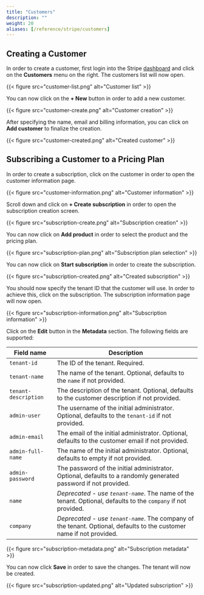 ```yaml
---
title: "Customers"
description: ""
weight: 20
aliases: [/reference/stripe/customers]
---
```


## Creating a Customer

In order to create a customer, first login into the Stripe [dashboard](https://dashboard.stripe.com/) and click on the **Customers** menu on the right. The customers list will now open.

{{< figure src="customer-list.png" alt="Customer list" >}}

You can now click on the **+ New** button in order to add a new customer.

{{< figure src="customer-create.png" alt="Customer creation" >}}

After specifying the name, email and billing information, you can click on **Add customer** to finalize the creation.

{{< figure src="customer-created.png" alt="Created customer" >}}

## Subscribing a Customer to a Pricing Plan

In order to create a subscription, click on the customer in order to open the customer information page.

{{< figure src="customer-information.png" alt="Customer information" >}}

Scroll down and click on **+ Create subscription** in order to open the subscription creation screen.

{{< figure src="subscription-create.png" alt="Subscription creation" >}}

You can now click on **Add product** in order to select the product and the pricing plan.

{{< figure src="subscription-plan.png" alt="Subscription plan selection" >}}

You can now click on **Start subscription** in order to create the subscription.

{{< figure src="subscription-created.png" alt="Created subscription" >}}

You should now specify the tenant ID that the customer will use. In order to achieve this, click on the subscription. The subscription information page will now open.

{{< figure src="subscription-information.png" alt="Subscription information" >}}

Click on the **Edit** button in the **Metadata** section. The following fields are supported:

| Field name           | Description                                                                                                           |
| -------------------- | --------------------------------------------------------------------------------------------------------------------- |
| `tenant-id`          | The ID of the tenant. Required.                                                                                       |
| `tenant-name`        | The name of the tenant. Optional, defaults to the `name` if not provided.                                             |
| `tenant-description` | The description of the tenant. Optional, defaults to the customer description if not provided.                        |
| `admin-user`         | The username of the initial administrator. Optional, defaults to the `tenant-id` if not provided.                     |
| `admin-email`        | The email of the initial administrator. Optional, defaults to the customer email if not provided.                     |
| `admin-full-name`    | The name of the initial administrator. Optional, defaults to empty if not provided.                                   |
| `admin-password`     | The password of the initial administrator. Optional, defaults to a randomly generated password if not provided.       |
| `name`               | _Deprecated - use `tenant-name`_. The name of the tenant. Optional, defaults to the `company` if not provided.        |
| `company`            | _Deprecated - use `tenant-name`_. The company of the tenant. Optional, defaults to the customer name if not provided. |

{{< figure src="subscription-metadata.png" alt="Subscription metadata" >}}

You can now click **Save** in order to save the changes. The tenant will now be created.

{{< figure src="subscription-updated.png" alt="Updated subscription" >}}
